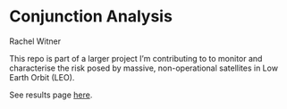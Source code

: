 Conjunction Analysis
================
Rachel Witner

This repo is part of a larger project I’m contributing to to monitor and
characterise the risk posed by massive, non-operational satellites in
Low Earth Orbit (LEO).

See results page
[here](https://rawitner.github.io/conjunction_analysis/).

